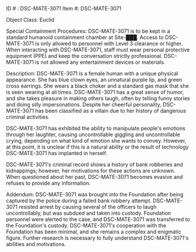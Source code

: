 ID # : DSC-MATE-3071
Item #: DSC-MATE-3071

Object Class: Euclid

Special Containment Procedures:
DSC-MATE-3071 is to be kept in a standard humanoid containment chamber at Site-███. Access to DSC-MATE-3071 is only allowed to personnel with Level 3 clearance or higher. When interacting with DSC-MATE-3071, staff must wear personal protective equipment (PPE) and keep the conversation strictly professional. DSC-MATE-3071 is not allowed any entertainment devices or materials.

Description:
DSC-MATE-3071 is a female human with a unique physical appearance. She has blue clown eyes, an unnatural purple lip, and green cross earrings. She wears a black choker and a standard gas mask that she is seen wearing at all times. DSC-MATE-3071 has a great sense of humor, and she takes pleasure in making others laugh, often by telling funny stories and doing silly impersonations. Despite her cheerful personality, DSC-MATE-3071 has been classified as a villain due to her history of dangerous criminal activities.

DSC-MATE-3071 has exhibited the ability to manipulate people's emotions through her laughter, causing uncontrollable giggling and uncontrollable crying, depending on what kind of emotion she wants to convey. However, at this point, it is unclear if this is a natural ability or the result of technology DSC-MATE-3071 has implanted in herself.

DSC-MATE-3071's criminal record shows a history of bank robberies and kidnappings; however, her motivations for these actions are unknown. When questioned about her past, DSC-MATE-3071 becomes evasive and refuses to provide any information.

Addendum:
DSC-MATE-3071 was brought into the Foundation after being captured by the police during a failed bank robbery attempt. DSC-MATE-3071 resisted arrest by causing several of the officers to laugh uncontrollably, but was subdued and taken into custody. Foundation personnel were alerted to the case, and DSC-MATE-3071 was transferred to the Foundation's custody. DSC-MATE-3071's cooperation with the Foundation has been minimal, and she remains a complex and enigmatic figure. Further research is necessary to fully understand DSC-MATE-3071's abilities and motivations.